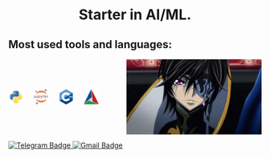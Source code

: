 <h1 align="center">Starter in AI/ML.</h1>

<h2>Most used tools and languages:</h2>

<div style="display: flex; justify-content: space-between; align-items: center;">
  
  <div>
    <img src="https://github.com/devicons/devicon/blob/v2.17.0/icons/python/python-original.svg" height="30" alt="python logo" />
    <img width="12" />
    <img src="https://github.com/devicons/devicon/blob/v2.17.0/icons/jupyter/jupyter-original-wordmark.svg" height="30" alt="jupyter logo" />
    <img width="12" />
    <img src="https://github.com/devicons/devicon/blob/v2.17.0/icons/cplusplus/cplusplus-original.svg" height="30" alt="c++ logo" />
    <img width="12" />
    <img src="https://github.com/devicons/devicon/blob/v2.17.0/icons/cmake/cmake-original.svg" height="30" alt="cmake logo" />
  </div>

  <div>
    <img height="150" src="https://github.com/uylag/uylag/blob/main/github1.gif" />
  </div>

</div>

<div align="left" style="margin-top: 10px;">
  <a href="https://t.me/uylag" target="_blank">
    <img src="https://img.shields.io/badge/Telegram-2CA5E0?logo=telegram&logoColor=white" alt="Telegram Badge" />
  </a>
  <a href="mailto:uylags@gmail.com">
    <img src="https://img.shields.io/badge/Gmail-D14836?logo=gmail&logoColor=white&label=email%20me" alt="Gmail Badge" />
  </a>
</div>
